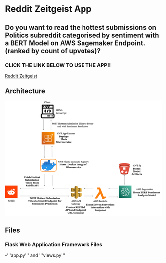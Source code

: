 # Reddit Zeitgeist App

## Do you want to read the hottest submissions on Politics subreddit categorised by sentiment with a BERT Model on AWS Sagemaker Endpoint. (ranked by count of upvotes)?

### CLICK THE LINK BELOW TO USE THE APP!!

<p><a href="https://9t7m2t6mnz.us-east-1.awsapprunner.com">Reddit Zeitgeist</a></p>

## Architecture
![app architecture](https://github.com/johnowusuduah/reddit-zeitgeist-app/blob/main/architecture/rz-architecture.png)

## Files
### Flask Web Application Framework Files
-'''app.py''' and '''views.py'''
